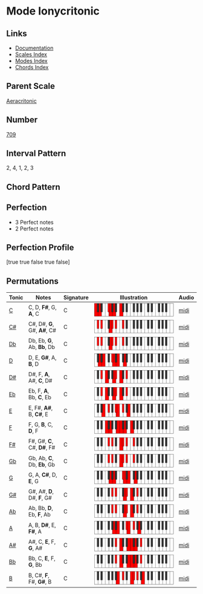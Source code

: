 # Mode Ionycritonic

## Links

- [Documentation](README.md)
- [Scales Index](Scales.md)
- [Modes Index](Modes.md)
- [Chords Index](Chords.md)

## Parent Scale

[Aeracritonic](ScaleAeracritonic.md)

## Number

[709](https://ianring.com/musictheory/scales/709)

## Interval Pattern

2, 4, 1, 2, 3

## Chord Pattern



## Perfection

- 3 Perfect notes
- 2 Perfect notes

## Perfection Profile

[true true false true false]

## Permutations

| Tonic | Notes | Signature | Illustration | Audio |
|-------|-------|-----------|--------------|-------|
| [C](ModeCNaturalIonycritonic.md) | C, D, **F#**, G, **A**, C | C | ![CNaturalIonycritonic](ModeCNaturalIonycritonic.png) | [midi](https://github.com/edipermadi/music/blob/main/docs/ModeCNaturalIonycritonic.mid?raw=true) |
| [C#](ModeCSharpIonycritonic.md) | C#, D#, **G**, G#, **A#**, C# | C | ![CSharpIonycritonic](ModeCSharpIonycritonic.png) | [midi](https://github.com/edipermadi/music/blob/main/docs/ModeCSharpIonycritonic.mid?raw=true) |
| [Db](ModeDFlatIonycritonic.md) | Db, Eb, **G**, Ab, **Bb**, Db | C | ![DFlatIonycritonic](ModeDFlatIonycritonic.png) | [midi](https://github.com/edipermadi/music/blob/main/docs/ModeDFlatIonycritonic.mid?raw=true) |
| [D](ModeDNaturalIonycritonic.md) | D, E, **G#**, A, **B**, D | C | ![DNaturalIonycritonic](ModeDNaturalIonycritonic.png) | [midi](https://github.com/edipermadi/music/blob/main/docs/ModeDNaturalIonycritonic.mid?raw=true) |
| [D#](ModeDSharpIonycritonic.md) | D#, F, **A**, A#, **C**, D# | C | ![DSharpIonycritonic](ModeDSharpIonycritonic.png) | [midi](https://github.com/edipermadi/music/blob/main/docs/ModeDSharpIonycritonic.mid?raw=true) |
| [Eb](ModeEFlatIonycritonic.md) | Eb, F, **A**, Bb, **C**, Eb | C | ![EFlatIonycritonic](ModeEFlatIonycritonic.png) | [midi](https://github.com/edipermadi/music/blob/main/docs/ModeEFlatIonycritonic.mid?raw=true) |
| [E](ModeENaturalIonycritonic.md) | E, F#, **A#**, B, **C#**, E | C | ![ENaturalIonycritonic](ModeENaturalIonycritonic.png) | [midi](https://github.com/edipermadi/music/blob/main/docs/ModeENaturalIonycritonic.mid?raw=true) |
| [F](ModeFNaturalIonycritonic.md) | F, G, **B**, C, **D**, F | C | ![FNaturalIonycritonic](ModeFNaturalIonycritonic.png) | [midi](https://github.com/edipermadi/music/blob/main/docs/ModeFNaturalIonycritonic.mid?raw=true) |
| [F#](ModeFSharpIonycritonic.md) | F#, G#, **C**, C#, **D#**, F# | C | ![FSharpIonycritonic](ModeFSharpIonycritonic.png) | [midi](https://github.com/edipermadi/music/blob/main/docs/ModeFSharpIonycritonic.mid?raw=true) |
| [Gb](ModeGFlatIonycritonic.md) | Gb, Ab, **C**, Db, **Eb**, Gb | C | ![GFlatIonycritonic](ModeGFlatIonycritonic.png) | [midi](https://github.com/edipermadi/music/blob/main/docs/ModeGFlatIonycritonic.mid?raw=true) |
| [G](ModeGNaturalIonycritonic.md) | G, A, **C#**, D, **E**, G | C | ![GNaturalIonycritonic](ModeGNaturalIonycritonic.png) | [midi](https://github.com/edipermadi/music/blob/main/docs/ModeGNaturalIonycritonic.mid?raw=true) |
| [G#](ModeGSharpIonycritonic.md) | G#, A#, **D**, D#, **F**, G# | C | ![GSharpIonycritonic](ModeGSharpIonycritonic.png) | [midi](https://github.com/edipermadi/music/blob/main/docs/ModeGSharpIonycritonic.mid?raw=true) |
| [Ab](ModeAFlatIonycritonic.md) | Ab, Bb, **D**, Eb, **F**, Ab | C | ![AFlatIonycritonic](ModeAFlatIonycritonic.png) | [midi](https://github.com/edipermadi/music/blob/main/docs/ModeAFlatIonycritonic.mid?raw=true) |
| [A](ModeANaturalIonycritonic.md) | A, B, **D#**, E, **F#**, A | C | ![ANaturalIonycritonic](ModeANaturalIonycritonic.png) | [midi](https://github.com/edipermadi/music/blob/main/docs/ModeANaturalIonycritonic.mid?raw=true) |
| [A#](ModeASharpIonycritonic.md) | A#, C, **E**, F, **G**, A# | C | ![ASharpIonycritonic](ModeASharpIonycritonic.png) | [midi](https://github.com/edipermadi/music/blob/main/docs/ModeASharpIonycritonic.mid?raw=true) |
| [Bb](ModeBFlatIonycritonic.md) | Bb, C, **E**, F, **G**, Bb | C | ![BFlatIonycritonic](ModeBFlatIonycritonic.png) | [midi](https://github.com/edipermadi/music/blob/main/docs/ModeBFlatIonycritonic.mid?raw=true) |
| [B](ModeBNaturalIonycritonic.md) | B, C#, **F**, F#, **G#**, B | C | ![BNaturalIonycritonic](ModeBNaturalIonycritonic.png) | [midi](https://github.com/edipermadi/music/blob/main/docs/ModeBNaturalIonycritonic.mid?raw=true) |
